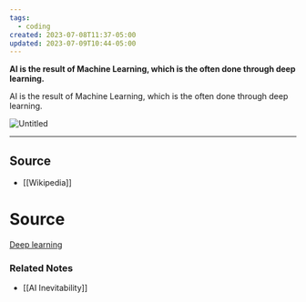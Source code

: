 ```yaml
---
tags:
  - coding
created: 2023-07-08T11:37-05:00
updated: 2023-07-09T10:44-05:00
---
```

**AI is the result of Machine Learning, which is the often done through deep learning.**

AI is the result of Machine Learning, which is the often done through deep learning.

![Untitled](Untitled%2067.png)

---

## Source
- [[Wikipedia]]

# Source

[Deep learning](https://en.wikipedia.org/wiki/Deep_learning)

### Related Notes
- [[AI Inevitability]]